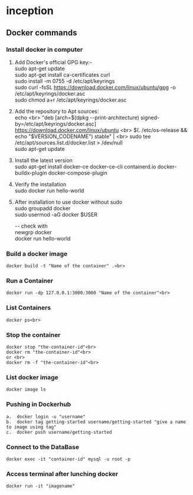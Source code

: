 
# inception

## Docker commands


### Install docker in computer

1.  Add Docker's official GPG key:- <br>
sudo apt-get update <br>
sudo apt-get install ca-certificates curl<br>
sudo install -m 0755 -d /etc/apt/keyrings<br>
sudo curl -fsSL https://download.docker.com/linux/ubuntu/gpg -o /etc/apt/keyrings/docker.asc<br>
sudo chmod a+r /etc/apt/keyrings/docker.asc<br>

2.  Add the repository to Apt sources: <br>
echo \<br>
  "deb [arch=$(dpkg --print-architecture) signed-by=/etc/apt/keyrings/docker.asc] https://download.docker.com/linux/ubuntu \<br>
  $(. /etc/os-release && echo "$VERSION_CODENAME") stable" | \<br>
  sudo tee /etc/apt/sources.list.d/docker.list > /dev/null<br>
sudo apt-get update<br>

3.  Install the latest version <br>
sudo apt-get install docker-ce docker-ce-cli containerd.io docker-buildx-plugin docker-compose-plugin<br>

4.  Verify the installation <br>
    sudo docker run hello-world<br>

5. After installation to use docker without sudo  <br>
    sudo groupadd docker<br>
    sudo usermod -aG docker $USER <br>

    -- check with <br>
    newgrp docker<br>
    docker run hello-world<br>


### Build a docker image
	docker build -t "Name of the container" .<br>

### Run a Container
	docker run -dp 127.0.0.1:3000:3000 "Name of the container"<br>

### List Containers
	docker ps<br>

### Stop the container
	docker stop "the-container-id"<br> 
	docker rm "the-container-id"<br>
	or <br>
	docker rm -f "the-container-id"<br>

### List docker image
	docker image ls

### Pushing in Dockerhub
	a.	docker login -u "username"
	b.	docker tag getting-started username/getting-started "give a name to image using tag"
	c.	docker push username/getting-started
	
### Connect to the DataBase
	docker exec -it "container-id" mysql -u root -p

### Access terminal after lunching docker
	docker run -it "imagename"
